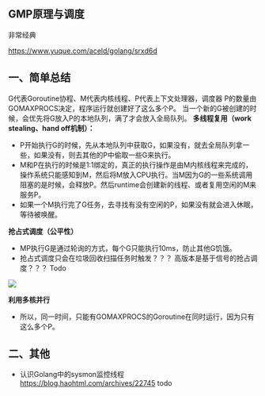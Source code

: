 ## GMP原理与调度
非常经典

https://www.yuque.com/aceld/golang/srxd6d

## 一、简单总结

G代表Goroutine协程、M代表内核线程、P代表上下文处理器，调度器
P的数量由GOMAXPROCS决定，程序运行就创建好了这么多个P。
当一个新的G被创建的时候，会优先将G放入P的本地队列，满了才会放入全局队列。
**多线程复用（work stealing、hand off机制）：**

- P开始执行G的时候，先从本地队列中获取G，如果没有，就去全局队列拿一些，如果没有，则去其他的P中偷取一些G来执行。
- M和P在执行的时候是1:1绑定的，真正的执行操作是由M内核线程来完成的，操作系统只能感知到M，然后将M放入CPU执行。当M因为G的一些系统调用阻塞的是时候，会释放P。然后runtime会创建新的线程、或者复用空闲的M来服务P。
- 如果一个M执行完了G任务，去寻找有没有空闲的P，如果没有就会进入休眠，等待被唤醒。

**抢占式调度（公平性）**

- MP执行G是通过轮询的方式，每个G只能执行10ms，防止其他G饥饿。
- 抢占式调度只会在垃圾回收扫描任务时触发？？？ 高版本是基于信号的抢占调度？？？ Todo

![](https://pic.imgdb.cn/item/64b79af11ddac507cc77fad3.png)



**利用多核并行**

- 所以，同一时间，只能有GOMAXPROCS的Goroutine在同时运行，因为只有这么多个P。

## 二、其他

- 认识Golang中的sysmon监控线程 https://blog.haohtml.com/archives/22745  todo